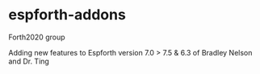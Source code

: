 # espforth-addons

Forth2020 group  

Adding new features to Espforth 
version  7.0 > 7.5   &  6.3  of  Bradley Nelson and Dr. Ting


